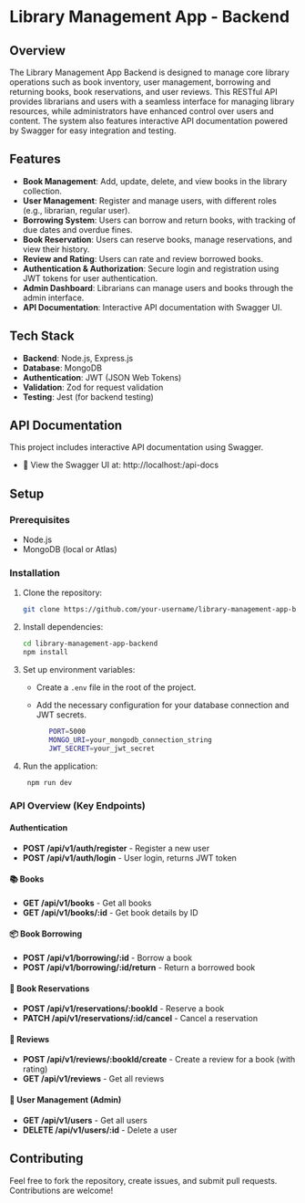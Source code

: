 # Library Management App - Backend

## Overview

The Library Management App Backend is designed to manage core library operations such as book inventory, user management, borrowing and returning books, book reservations, and user reviews. This RESTful API provides librarians and users with a seamless interface for managing library resources, while administrators have enhanced control over users and content. The system also features interactive API documentation powered by Swagger for easy integration and testing.

## Features

- **Book Management**: Add, update, delete, and view books in the library collection.
- **User Management**: Register and manage users, with different roles (e.g., librarian, regular user).
- **Borrowing System**: Users can borrow and return books, with tracking of due dates and overdue fines.
- **Book Reservation**: Users can reserve books, manage reservations, and view their history.
- **Review and Rating**: Users can rate and review borrowed books.
- **Authentication & Authorization**: Secure login and registration using JWT tokens for user authentication.
- **Admin Dashboard**: Librarians can manage users and books through the admin interface.
- **API Documentation**: Interactive API documentation with Swagger UI.

## Tech Stack

- **Backend**: Node.js, Express.js
- **Database**: MongoDB
- **Authentication**: JWT (JSON Web Tokens)
- **Validation**: Zod for request validation
- **Testing**: Jest (for backend testing)

## API Documentation

This project includes interactive API documentation using Swagger.
- 📘 View the Swagger UI at: http://localhost:<port>/api-docs

## Setup

### Prerequisites

- Node.js
- MongoDB (local or Atlas)

### Installation

1. Clone the repository:
    ```bash
    git clone https://github.com/your-username/library-management-app-backend.git
    ```

2. Install dependencies:
    ```bash
    cd library-management-app-backend
    npm install
    ```

3. Set up environment variables:
   - Create a `.env` file in the root of the project.
   - Add the necessary configuration for your database connection and JWT secrets.

     ```bash
        PORT=5000
        MONGO_URI=your_mongodb_connection_string
        JWT_SECRET=your_jwt_secret
      ```



4. Run the application:
   
   ```bash
    npm run dev
   ```

### API Overview (Key Endpoints)

#### Authentication

- **POST /api/v1/auth/register** - Register a new user
- **POST /api/v1/auth/login** - User login, returns JWT token

#### 📚 Books

- **GET /api/v1/books** - Get all books
- **GET /api/v1/books/:id** - Get book details by ID


#### 📦 Book Borrowing

- **POST /api/v1/borrowing/:id** - Borrow a book
- **POST /api/v1/borrowing/:id/return** - Return a borrowed book

#### 🔖 Book Reservations

- **POST /api/v1/reservations/:bookId** - Reserve a book
- **PATCH /api/v1/reservations/:id/cancel** - Cancel a reservation
  

#### 📝 Reviews

- **POST /api/v1/reviews/:bookId/create** - Create a review for a book (with rating)
- **GET /api/v1/reviews** - Get all reviews


#### 👥 User Management (Admin)

- **GET /api/v1/users** - Get all users
- **DELETE /api/v1/users/:id** - Delete a user

## Contributing

Feel free to fork the repository, create issues, and submit pull requests. Contributions are welcome!

